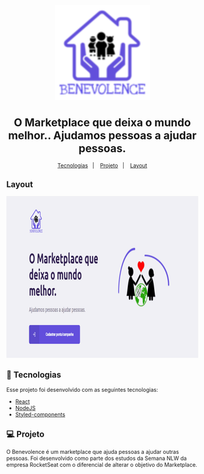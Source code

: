 <p align="center">
    <img src="./web/src/assets/logo_100x100.png" alt="demo-web" width="250" height="250" />
    <h1 align="center">
        O Marketplace que deixa o mundo melhor.. Ajudamos pessoas a ajudar pessoas.
    </h1>
</p>


<p align="center">
  <a href="#tecnologias">Tecnologias</a>&nbsp;&nbsp;&nbsp;|&nbsp;&nbsp;&nbsp;
  <a href="#projeto">Projeto</a>&nbsp;&nbsp;&nbsp;|&nbsp;&nbsp;&nbsp;
  <a href="#layout">Layout</a>
</p>

## Layout
<div align="center" >
    <img src="./web/src/assets/GifBenevolence.gif" alt="demo-web" height="425">
</div>


## 🚀 Tecnologias

Esse projeto foi desenvolvido com as seguintes tecnologias:
- [React](https://reactjs.org)
- [NodeJS](https://nodejs.org/en/)
- [Styled-components](https://styled-components.com/)

## 💻 Projeto

O Benevolence é um marketplace que ajuda pessoas a ajudar outras pessoas.
Foi desenvolvido como parte dos estudos da Semana NLW da empresa RocketSeat com o diferencial de alterar o objetivo do Marketplace.